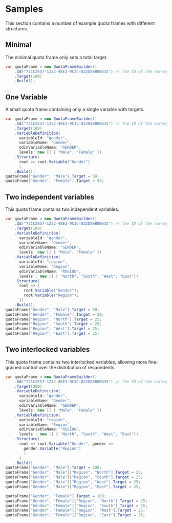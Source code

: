 # Samples

This section contains a number of example quota frames with different structures.

## Minimal

The minimal quota frame only sets a total target.

```csharp
var quotaFrame = new QuotaFrameBuilder()
    .Id("721C2E57-1232-48E3-9C3C-822D89B0B635") // the ID of the survey
    .Target(100)
    .Build();
``` 

## One Variable

A small quota frame containing only a single variable with targets.

```csharp
var quotaFrame = new QuotaFrameBuilder()
    .Id("721C2E57-1232-48E3-9C3C-822D89B0B635") // the ID of the survey
    .Target(100)
    .VariableDefinition(
      variableId: "gender",
      variableName: "Gender",
      odinVariableName: "GENDER",
      levels: new [] { "Male", "Female" })
    .Structure(
      root => root.Variable("Gender")
      )
    .Build();
quotaFrame["Gender", "Male"].Target = 50;
quotaFrame["Gender", "Female"].Target = 50;
```

## Two independent variables

This quota frame contains two independent variables. 

```csharp
var quotaFrame = new QuotaFrameBuilder()
    .Id("721C2E57-1232-48E3-9C3C-822D89B0B635") // the ID of the survey
    .Target(100)
    .VariableDefinition(
      variableId: "gender",
      variableName: "Gender",
      odinVariableName: "GENDER",
      levels: new [] { "Male", "Female" })
    .VariableDefinition(
      variableId: "region",
      variableName: "Region",
      odinVariableName: "REGION",
      levels : new [] { "North", "South", "West", "East"})
    .Structure(
      root => {
        root.Variable("Gender");
        root.Variable("Region");
      })
    .Build();
quotaFrame["Gender", "Male"].Target = 50;
quotaFrame["Gender", "Female"].Target = 50;
quotaFrame["Region", "North"].Target = 25;
quotaFrame["Region", "South"].Target = 25;
quotaFrame["Region", "West"].Target = 25;
quotaFrame["Region", "East"].Target = 25;
```

## Two interlocked variables

This quota frame contains two interlocked variables, allowing more fine-grained control over the distribution
of respondents. 

```csharp
var quotaFrame = new QuotaFrameBuilder()
    .Id("721C2E57-1232-48E3-9C3C-822D89B0B635") // the ID of the survey
    .Target(200)
    .VariableDefinition(
      variableId: "gender",
      variableName: "Gender",
      odinVariableName: "GENDER",
      levels: new [] { "Male", "Female" })
    .VariableDefinition(
      variableId: "region",
      variableName: "Region",
      odinVariableName: "REGION",
      levels : new [] { "North", "South", "West", "East"})
    .Structure(
      root => root.Variable("Gender", gender =>
        gender.Variable("Region")
        )
      )
    .Build();
quotaFrame["Gender", "Male"].Target = 100;
quotaFrame["Gender", "Male"]["Region", "North"].Target = 25;
quotaFrame["Gender", "Male"]["Region", "South"].Target = 25;
quotaFrame["Gender", "Male"]["Region", "West"].Target = 25;
quotaFrame["Gender", "Male"]["Region", "East"].Target = 25;

quotaFrame["Gender", "Female"].Target = 100;
quotaFrame["Gender", "Female"]["Region", "North"].Target = 25;
quotaFrame["Gender", "Female"]["Region", "South"].Target = 25;
quotaFrame["Gender", "Female"]["Region", "West"].Target = 25;
quotaFrame["Gender", "Female"]["Region", "East"].Target = 25;
```
